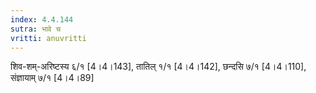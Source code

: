 ```yaml
---
index: 4.4.144
sutra: भावे च
vritti: anuvritti
---
```


शिव-शम्-अरिष्टस्य  ६/१  [4।4।143],   तातिल्  १/१  [4।4।142], छन्दसि ७/१ [4।4।110],  संज्ञायाम् ७/१ [4।4।89]